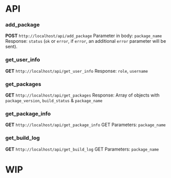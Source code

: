# API

### add_package
__POST__ `http://localhost/api/add_package`
Parameter in body: `package_name`
Response: `status` (`ok` or `error`, if `error`, an additional `error` parameter will be sent).

### get_user_info
__GET__ `http://localhost/api/get_user_info`
Response: `role`, `username`

### get_packages
__GET__ `http://localhost/api/get_packages`
Response: Array of objects with `package_version`, `build_status` & `package_name`

### get_package_info
__GET__ `http://localhost/api/get_package_info`
GET Parameters: `package_name`

### get_build_log
__GET__ `http://localhost/api/get_build_log`
GET Parameters: `package_name`

# WIP